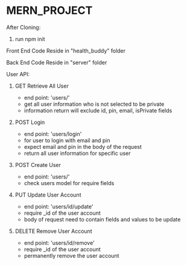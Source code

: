 # MERN_PROJECT

After Cloning:
1. run npm init

Front End Code Reside in "health_buddy" folder

Back End Code Reside in "server" folder

User API:

1. GET Retrieve All User 
    - end point: 'users/' 
    - get all user information who is not selected to be private
    - information return will exclude id, pin, email, isPrivate fields

2. POST Login
    - end point: 'users/login' 
    - for user to login with email and pin
    - expect email and pin in the body of the request
    - return all user information for specific user

3. POST Create User
    - end point: 'users/'
    - check users model for require fields

4. PUT Update User Account
    - end point: 'users/id/update'
    - require _id of the user account
    - body of request need to contain fields and values to be update

5. DELETE Remove User Account
    - end point: 'users/id/remove'
    - require _id of the user account
    - permanently remove the user account